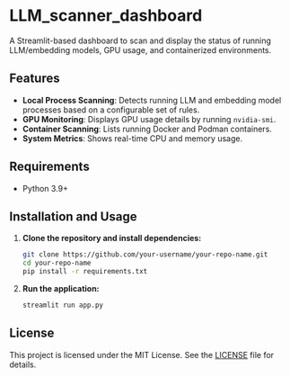 # LLM_scanner_dashboard

A Streamlit-based dashboard to scan and display the status of running LLM/embedding models, GPU usage, and containerized environments.

## Features

- **Local Process Scanning**: Detects running LLM and embedding model processes based on a configurable set of rules.
- **GPU Monitoring**: Displays GPU usage details by running `nvidia-smi`.
- **Container Scanning**: Lists running Docker and Podman containers.
- **System Metrics**: Shows real-time CPU and memory usage.

## Requirements

- Python 3.9+

## Installation and Usage

1.  **Clone the repository and install dependencies:**
    ```bash
    git clone https://github.com/your-username/your-repo-name.git
    cd your-repo-name
    pip install -r requirements.txt
    ```

2.  **Run the application:**
    ```bash
    streamlit run app.py
    ```

## License

This project is licensed under the MIT License. See the [LICENSE](LICENSE) file for details.
